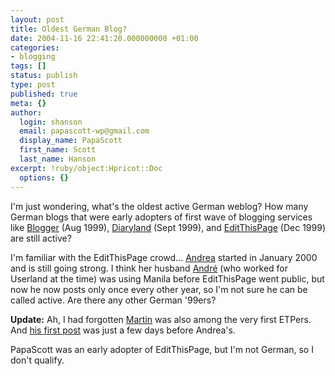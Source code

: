 ```yaml
---
layout: post
title: Oldest German Blog?
date: 2004-11-16 22:41:20.000000000 +01:00
categories:
- blogging
tags: []
status: publish
type: post
published: true
meta: {}
author:
  login: shanson
  email: papascott-wp@gmail.com
  display_name: PapaScott
  first_name: Scott
  last_name: Hanson
excerpt: !ruby/object:Hpricot::Doc
  options: {}
---
```

<p>I'm just wondering, what's the oldest active German weblog? How many German blogs that were early adopters of first wave of blogging services like <a href="http://www.blogger.com/">Blogger</a> (Aug 1999), <a href="http://www.diaryland.com/">Diaryland</a> (Sept 1999), and <a href="http://www.editthispage.com/">EditThisPage</a> (Dec 1999) are still active? </p>
<p>I'm familiar with the EditThisPage crowd... <a href="http://andrea.editthispage.com/">Andrea</a> started in January 2000 and is still going strong. I think her husband <a href="http://www.spicynoodles.net/">Andr&eacute;</a> (who worked for Userland at the time) was using Manila before EditThisPage went public, but now he now posts only once every other year, so I'm not sure he can be called active. Are there any other German '99ers?</p>
<p><strong>Update:</strong> Ah, I had forgotten <a href="http://traumwind.de/blog/">Martin</a> was also among the very first ETPers. And <a href="http://traumwind.editthispage.com/discuss/msgReader$1">his first post</a> was just a few days before Andrea's.</p>
<p>PapaScott was an early adopter of EditThisPage, but I'm not German, so I don't qualify.</p>
